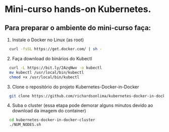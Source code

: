 # Mini-curso hands-on Kubernetes.

## Para preparar o ambiente do mini-curso faça:

1. Instale o Docker no Linux (as root)
```bash
  curl -fsSL https://get.docker.com/ | sh -
```

2. Faça download do binários do Kubectl
```bash
  curl -L https://bit.ly/2AzqNwv -o kubectl
  mv kubectl /usr/local/bin/kubectl
  chmod +x /usr/local/bin/kubectl
```

3. Clone o repositório do projeto Kubernetes-Docker-in-Docker
```bash
  git clone https://github.com/richardsonlima/kubernetes-docker-in-docker-cluster.git
```
4. Suba o cluster (essa etapa pode demorar alguns minutos devido ao download da imagem do container)
```bash
  cd kubernetes-docker-in-docker-cluster
  ./NUM_NODES.sh
```
